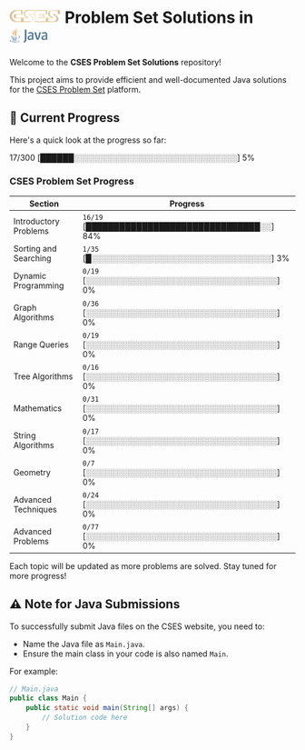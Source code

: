 


# <img src="images/CSES_logo.png" alt="CSES logo" height="25"> Problem Set Solutions in <img src="images/java_horizontal_logo.webp" alt="java logo" height="25">

Welcome to the **CSES Problem Set Solutions** repository! 

This project aims to provide efficient and well-documented Java solutions for the [CSES Problem Set](https://cses.fi/problemset/) platform.


## 📖 Current Progress

Here's a quick look at the progress so far:


17/300 [██████░░░░░░░░░░░░░░░░░░░░░░░░░░░░░] 5%



### CSES Problem Set Progress

| Section               | Progress         |
|-----------------------|------------------|
| Introductory Problems | `16/19` [███████████████████████████████░░] 84% |
| Sorting and Searching | `1/35`  [█░░░░░░░░░░░░░░░░░░░░░░░░░░░░░░░░] 3%  |
| Dynamic Programming   | `0/19`  [░░░░░░░░░░░░░░░░░░░░░░░░░░░░░░░░░░] 0%  |
| Graph Algorithms      | `0/36`  [░░░░░░░░░░░░░░░░░░░░░░░░░░░░░░░░░░] 0%  |
| Range Queries         | `0/19`  [░░░░░░░░░░░░░░░░░░░░░░░░░░░░░░░░░░] 0%  |
| Tree Algorithms       | `0/16`  [░░░░░░░░░░░░░░░░░░░░░░░░░░░░░░░░░░] 0%  |
| Mathematics           | `0/31`  [░░░░░░░░░░░░░░░░░░░░░░░░░░░░░░░░░░] 0%  |
| String Algorithms     | `0/17`  [░░░░░░░░░░░░░░░░░░░░░░░░░░░░░░░░░░] 0%  |
| Geometry              | `0/7`   [░░░░░░░░░░░░░░░░░░░░░░░░░░░░░░░░░░] 0%  |
| Advanced Techniques   | `0/24`  [░░░░░░░░░░░░░░░░░░░░░░░░░░░░░░░░░░] 0%  |
| Advanced Problems     | `0/77`  [░░░░░░░░░░░░░░░░░░░░░░░░░░░░░░░░░░] 0%  |

Each topic will be updated as more problems are solved. Stay tuned for more progress!

## ⚠️ Note for Java Submissions

To successfully submit Java files on the CSES website, you need to:

- Name the Java file as `Main.java`.
- Ensure the main class in your code is also named `Main`.

For example:

```java
// Main.java
public class Main {
    public static void main(String[] args) {
        // Solution code here
    }
}
